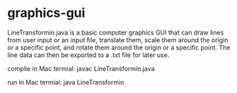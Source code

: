 # graphics-gui

LineTransformin.java is a basic computer graphics GUI that can draw lines from user input 
or an input file, translate them, scale them around the origin or a specific point, and 
rotate them around the origin or a specific point. The line data can then be exported to 
a .txt file for later use. 

complie in Mac termial: javac LineTransformin.java

run in Mac termial: java LineTransformin
